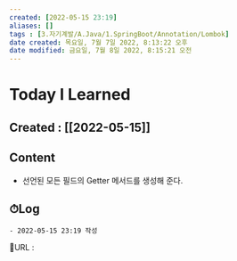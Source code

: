 ```yaml
---
created: [2022-05-15 23:19]
aliases: []
tags : [3.자기계발/A.Java/1.SpringBoot/Annotation/Lombok]
date created: 목요일, 7월 7일 2022, 8:13:22 오후
date modified: 금요일, 7월 8일 2022, 8:15:21 오전
---
```


# Today I Learned
## Created : [[2022-05-15]]
## Content
- 선언된 모든 필드의 Getter 메서드를 생성해 준다.

## ⏱Log
	- 2022-05-15 23:19 작성


📙URL :